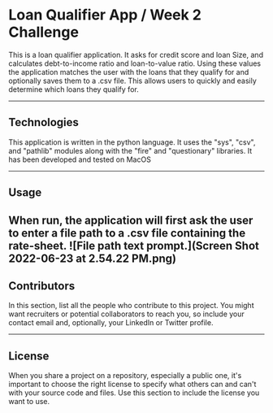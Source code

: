 # Loan Qualifier App / Week 2 Challenge

This is a loan qualifier application. It asks for credit score and loan Size, and calculates debt-to-income ratio and loan-to-value ratio. Using these values the application matches the user with the loans that they qualify for and optionally saves them to a .csv file. This allows users to quickly and easily determine which loans they qualify for. 
    

---

## Technologies

This application is written in the python language. It uses the "sys", "csv", and "pathlib" modules along with the "fire" and "questionary" libraries. It has been developed and tested on MacOS

---


## Usage

When run, the application will first ask the user to enter a file path to a .csv file containing the rate-sheet.
![File path text prompt.](Screen Shot 2022-06-23 at 2.54.22 PM.png)
---

## Contributors

In this section, list all the people who contribute to this project. You might want recruiters or potential collaborators to reach you, so include your contact email and, optionally, your LinkedIn or Twitter profile.

---

## License

When you share a project on a repository, especially a public one, it's important to choose the right license to specify what others can and can't with your source code and files. Use this section to include the license you want to use.
